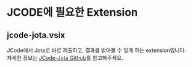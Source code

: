 # JCODE에 필요한 Extension

## jcode-jota.vsix

JCode에서 Jota로 바로 제출하고, 결과를 받아볼 수 있게 하는 extension입니다.  
자세한 정보는 [JCode-Jota Github](https://github.com/Sabro98/jcode-jota)를 참고해주세요.
